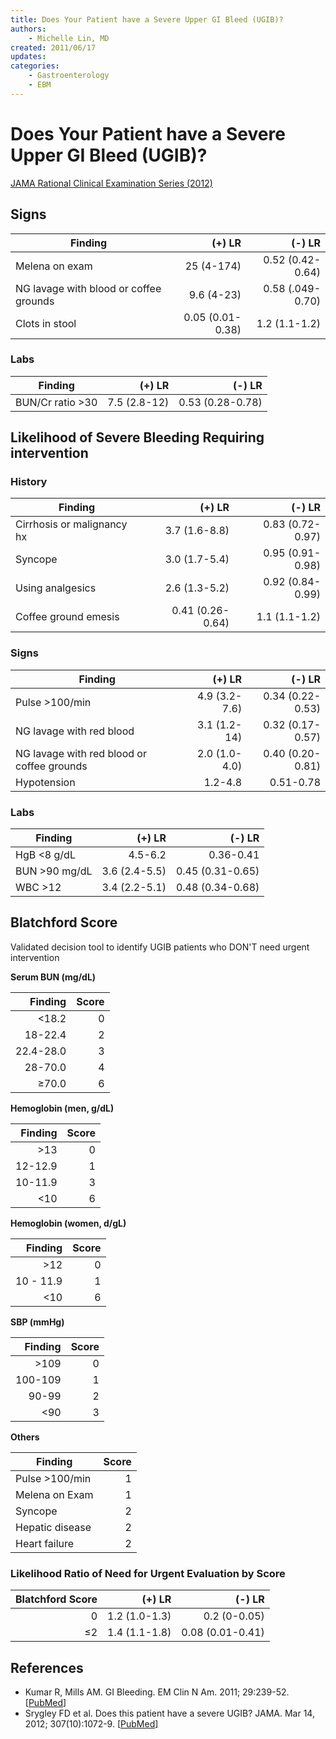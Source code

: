 ```yaml
---
title: Does Your Patient have a Severe Upper GI Bleed (UGIB)?
authors:
    - Michelle Lin, MD
created: 2011/06/17
updates:
categories:
    - Gastroenterology
    - EBM
---
```


# Does Your Patient have a Severe Upper GI Bleed (UGIB)?

[JAMA Rational Clinical Examination Series (2012)](http://www.ncbi.nlm.nih.gov/pubmed/?term=22416103)

## Signs

| Finding                                |           (+) LR |           (-) LR |
| -------------------------------------- | ---------------: | ---------------: |
| Melena on exam                         |       25 (4-174) | 0.52 (0.42-0.64) |
| NG lavage with blood or coffee grounds |       9.6 (4-23) | 0.58 (.049-0.70) |
| Clots in stool                         | 0.05 (0.01-0.38) |    1.2 (1.1-1.2) |

### Labs

| Finding             |       (+) LR |           (-) LR |
| ------------------- | -----------: | ---------------: |
| BUN/Cr ratio &gt;30 | 7.5 (2.8-12) | 0.53 (0.28-0.78) |

## Likelihood of Severe Bleeding Requiring intervention

### History

| Finding                    |           (+) LR |           (-) LR |
| -------------------------- | ---------------: | ---------------: |
| Cirrhosis or malignancy hx |    3.7 (1.6-8.8) | 0.83 (0.72-0.97) |
| Syncope                    |    3.0 (1.7-5.4) | 0.95 (0.91-0.98) |
| Using analgesics           |    2.6 (1.3-5.2) | 0.92 (0.84-0.99) |
| Coffee ground emesis       | 0.41 (0.26-0.64) |    1.1 (1.1-1.2) |

### Signs

| Finding                                    |        (+) LR |           (-) LR |
| ------------------------------------------ | ------------: | ---------------: |
| Pulse &gt;100/min                          | 4.9 (3.2-7.6) | 0.34 (0.22-0.53) |
| NG lavage with red blood                   |  3.1 (1.2-14) | 0.32 (0.17-0.57) |
| NG lavage with red blood or coffee grounds | 2.0 (1.0-4.0) | 0.40 (0.20-0.81) |
| Hypotension                                |       1.2-4.8 |        0.51-0.78 |

### Labs

| Finding           |        (+) LR |           (-) LR |
| ----------------- | ------------: | ---------------: |
| HgB &lt;8 g/dL    |       4.5-6.2 |        0.36-0.41 |
| BUN &gt;90 mg/dL  | 3.6 (2.4-5.5) | 0.45 (0.31-0.65) |
| WBC &gt;12        | 3.4 (2.2-5.1) | 0.48 (0.34-0.68) |

## Blatchford Score

Validated decision tool to identify UGIB patients who DON'T need urgent intervention

**Serum BUN (mg/dL)**

|   Finding | Score |
| --------: | ----: |
|  &lt;18.2 |     0 |
|   18-22.4 |     2 |
| 22.4-28.0 |     3 |
|   28-70.0 |     4 |
|  &ge;70.0 |     6 |

**Hemoglobin (men, g/dL)**

| Finding | Score |
| ------: | ----: |
|  &gt;13 |     0 |
| 12-12.9 |     1 |
| 10-11.9 |     3 |
|  &lt;10 |     6 |

**Hemoglobin (women, d/gL)**

|   Finding | Score |
| --------: | ----: |
|    &gt;12 |     0 |
| 10 - 11.9 |     1 |
|    &lt;10 |     6 |

**SBP (mmHg)**

| Finding | Score |
| ------: | ----: |
| &gt;109 |     0 |
| 100-109 |     1 |
|   90-99 |     2 |
|  &lt;90 |     3 |

**Others**

| Finding            | Score |
| ------------------ | ----: |
| Pulse &gt;100/min  |     1 |
| Melena on Exam     |     1 |
| Syncope            |     2 |
| Hepatic disease    |     2 |
| Heart failure      |     2 |

### Likelihood Ratio of Need for Urgent Evaluation by Score

| Blatchford Score |        (+) LR |           (-) LR |
| ---------------: | ------------: | ---------------: |
|                0 | 1.2 (1.0-1.3) |     0.2 (0-0.05) |
|            &le;2 | 1.4 (1.1-1.8) | 0.08 (0.01-0.41) |

## References

- Kumar R, Mills AM. GI Bleeding. EM Clin N Am. 2011; 29:239-52. [[PubMed](http://www.ncbi.nlm.nih.gov/pubmed/?term=21515178)]
- Srygley FD et al. Does this patient have a severe UGIB? JAMA. Mar 14, 2012; 307(10):1072-9. [[PubMed](http://www.ncbi.nlm.nih.gov/pubmed/?term=22416103)]
